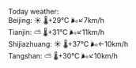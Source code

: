 Today weather:  
Beijing: ☀️   🌡️+29°C 🌬️↙7km/h  
Tianjin: ⛅️  🌡️+31°C 🌬️↙11km/h  
Shijiazhuang: ☀️   🌡️+37°C 🌬️←10km/h  
Tangshan: ⛅️  🌡️+30°C 🌬️↙10km/h  
